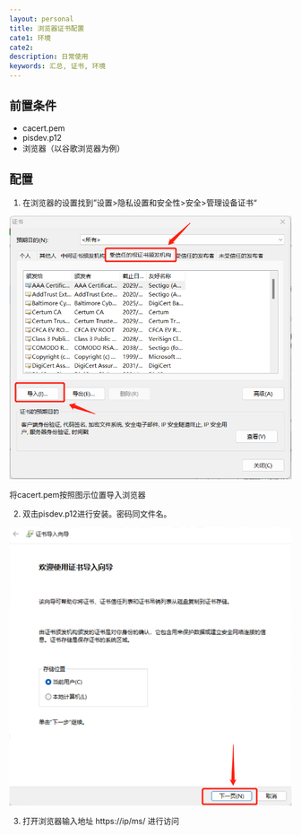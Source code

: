 ```yaml
---
layout: personal
title: 浏览器证书配置
cate1: 环境
cate2: 
description: 日常使用
keywords: 汇总, 证书, 环境
---
```


## 前置条件

* cacert.pem
* pisdev.p12
* 浏览器（以谷歌浏览器为例）

## 配置

1. 在浏览器的设置找到”设置>隐私设置和安全性>安全>管理设备证书“

![cert1](/images/personal/cert1.png)

将cacert.pem按照图示位置导入浏览器

2. 双击pisdev.p12进行安装。密码同文件名。

![cert2](/images/personal/cert2.png)

3. 打开浏览器输入地址 https://ip/ms/ 进行访问

